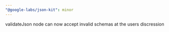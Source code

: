 ```yaml
---
"@google-labs/json-kit": minor
---
```


validateJson node can now accept invalid schemas at the users discression
